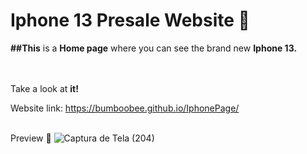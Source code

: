 # **Iphone 13** Presale Website 📱


**##This** is a **Home page** where you can see the brand new **Iphone 13.** 
<br />
<br />
<br />

Take a look at **it!**

Website link: https://bumboobee.github.io/IphonePage/
<br />
<br />

Preview 🐋 
![Captura de Tela (204)](https://user-images.githubusercontent.com/94147847/150436272-16ac0109-585b-4c17-95cb-1e5b03473d87.png)
